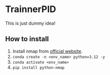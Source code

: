 ﻿# TrainnerPID

 This is just dummy idea!

## How to install
1. Install nmap from [official website](https://nmap.org/dist/nmap-7.95-setup.exe).
2. ```conda create -n <env_name> python=3.12 -y```
3. ```conda activate <env_name>```
4. ```pip install python-nmap```
